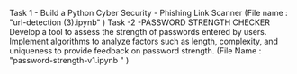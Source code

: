 Task 1 - Build a Python Cyber Security - Phishing Link Scanner (File name : "url-detection (3).ipynb" )
Task -2 -PASSWORD STRENGTH CHECKER
Develop a tool to assess the strength of passwords entered by users. Implement
algorithms to analyze factors such as length, complexity, and uniqueness to provide
feedback on password strength. (File Name : "password-strength-v1.ipynb " )
